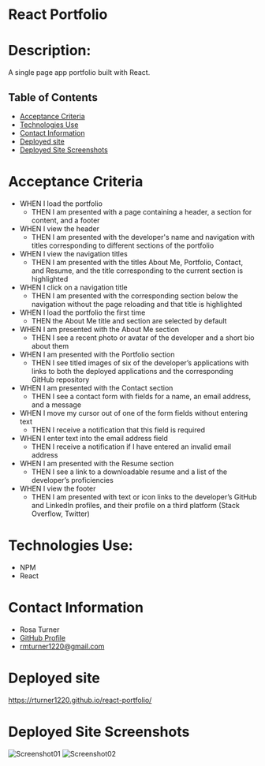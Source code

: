 # React Portfolio

# Description:
A single page app portfolio built with React.

## Table of Contents
* [Acceptance Criteria](#acceptance-criteria)
* [Technologies Use](#technologies-use)
* [Contact Information](#contact-information)
* [Deployed site](deployed-site)
* [Deployed Site Screenshots](#deployed-site-screenshots)


# Acceptance Criteria
* WHEN I load the portfolio
    - THEN I am presented with a page containing a header, a section for content, and a footer
* WHEN I view the header
    - THEN I am presented with the developer's name and navigation with titles corresponding to different sections of the portfolio
* WHEN I view the navigation titles
    - THEN I am presented with the titles About Me, Portfolio, Contact, and Resume, and the title corresponding to the current section is highlighted
* WHEN I click on a navigation title
    - THEN I am presented with the corresponding section below the navigation without the page reloading and that title is highlighted
* WHEN I load the portfolio the first time
    - THEN the About Me title and section are selected by default
* WHEN I am presented with the About Me section
    - THEN I see a recent photo or avatar of the developer and a short bio about them
* WHEN I am presented with the Portfolio section
    - THEN I see titled images of six of the developer’s applications with links to both the deployed applications and the corresponding GitHub repository
* WHEN I am presented with the Contact section
    - THEN I see a contact form with fields for a name, an email address, and a message
* WHEN I move my cursor out of one of the form fields without entering text
    - THEN I receive a notification that this field is required
* WHEN I enter text into the email address field
    - THEN I receive a notification if I have entered an invalid email address
* WHEN I am presented with the Resume section
    - THEN I see a link to a downloadable resume and a list of the developer’s proficiencies
* WHEN I view the footer
    - THEN I am presented with text or icon links to the developer’s GitHub and LinkedIn profiles, and their profile on a third platform (Stack Overflow, Twitter) 

# Technologies Use:
* NPM
* React

# Contact Information
* Rosa Turner
* [GitHub Profile](https://github.com/rturner1220)
* rmturner1220@gmail.com

# Deployed site
https://rturner1220.github.io/react-portfolio/

# Deployed Site Screenshots
![Screenshot01](https://user-images.githubusercontent.com/101642385/191301132-1b80680f-e19e-46bd-8eb1-1541279a28d6.png)
![Screenshot02](https://user-images.githubusercontent.com/101642385/191301186-a10deebd-92e0-4d5c-bfaf-9180bcacec09.png)
